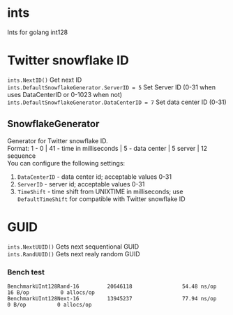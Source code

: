 # ints
Ints for golang int128

# Twitter snowflake ID
`ints.NextID()` Get next ID  
`ints.DefaultSnowflakeGenerator.ServerID = 5` Set Server ID (0-31 when uses DataCenterID or 0-1023 when not)  
`ints.DefaultSnowflakeGenerator.DataCenterID = 7` Set data center ID (0-31)  

## SnowflakeGenerator
Generator for Twitter snowflake ID.  
Format: 1 - 0 | 41 - time in milliseconds | 5 - data center | 5 server | 12 sequence  
You can configure the following settings:  
1. `DataCenterID` - data center id; acceptable values 0-31  
1. `ServerID` - server id; acceptable values 0-31  
1. `TimeShift` - time shift from UNIXTIME in milliseconds; use `DefaultTimeShift` for compatible with Twitter snowflake ID  


# GUID

`ints.NextUUID()` Gets next sequentional GUID  
`ints.RandUUID()` Gets next realy random GUID  

### Bench test
```
BenchmarkUInt128Rand-16         20646118                54.48 ns/op           16 B/op          0 allocs/op
BenchmarkUInt128Next-16         13945237                77.94 ns/op            0 B/op          0 allocs/op
```

